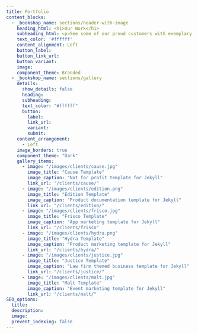 ```yaml
---
title: Portfolio
content_blocks:
  - _bookshop_name: sections/header-with-image
    heading_html: <h1>Our Work</h1>
    subheading_html: <p>See some of our proud customers with exemplary results.</p>
    text_color: '#ffffff'
    content_alignment: Left
    button_label:
    button_link_url:
    button_variant:
    image:
    component_theme: Branded
  - _bookshop_name: sections/gallery
    details:
      show_details: false
      heading:
      subheading:
      text_color: "#ffffff"
      button:
        label:
        link_url:
        variant:
        submit:
    content_arrangement:
      - Left
    image_borders: true
    component_theme: "Dark"
    gallery_items:
      - image: "/images/clients/cause.jpg"
        image_title: "Cause Template"
        image_caption: "Not for profit template for Jekyll"
        link_url: "/clients/cause/"
      - image: "/images/clients/edition.png"
        image_title: "Edition Template"
        image_caption: "Product documentation template for Jekyll"
        link_url: "/clients/edition/"
      - image: "/images/clients/frisco.jpg"
        image_title: "Frisco Template"
        image_caption: "App marketing template for Jekyll"
        link_url: "/clients/frisco"
      - image: "/images/clients/hydra.png"
        image_title: "Hydra Template"
        image_caption: "Product marketing template for Jekyll"
        link_url: "/clients/hydra/"
      - image: "/images/clients/justice.jpg"
        image_title: "Justice Template"
        image_caption: "Law firm themed business template for Jekyll"
        link_url: "/clients/justice/"
      - image: "/images/clients/malt.jpg"
        image_title: "Malt Template"
        image_caption: "Event marketing template for Jekyll"
        link_url: "/clients/malt/"
SEO_options:
  title:
  description:
  image:
  prevent_indexing: false
---
```


